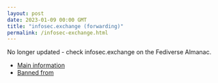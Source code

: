```yaml
---
layout: post
date: 2023-01-09 00:00 GMT
title: "infosec.exchange (forwarding)"
permalink: /infosec-exchange.html
---
```


No longer updated - check infosec.exchange on the Fediverse Almanac.

* [Main information](https://www.fediversealmanac.com/api/v1/instances/infosec.exchange)
* [Banned from](https://www.fediversealmanac.com/api/v1/instances/infosec.exchange/banned_from)

